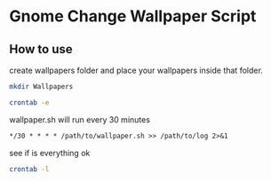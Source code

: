 # Gnome Change Wallpaper Script

## How to use

create wallpapers folder and place your wallpapers inside that folder.

```bash
mkdir Wallpapers
```

```bash
crontab -e
```

wallpaper.sh will run every 30 minutes

```txt
*/30 * * * * /path/to/wallpaper.sh >> /path/to/log 2>&1
```

see if is everything ok

```bash
crontab -l
```
